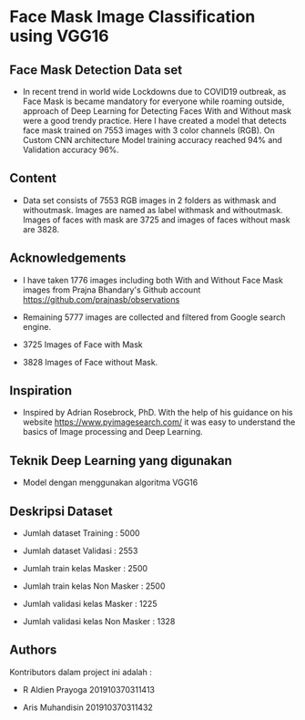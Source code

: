 # Face Mask Image Classification using VGG16

## Face Mask Detection Data set
- In recent trend in world wide Lockdowns due to COVID19 outbreak, as Face Mask is became mandatory for everyone while roaming outside, approach of Deep Learning for Detecting Faces With and Without mask were a good trendy practice. Here I have created a model that detects face mask trained on 7553 images with 3 color channels (RGB).
On Custom CNN architecture Model training accuracy reached 94% and Validation accuracy 96%.

## Content
- Data set consists of 7553 RGB images in 2 folders as withmask and withoutmask. Images are named as label withmask and withoutmask. Images of faces with mask are 3725 and images of faces without mask are 3828.

## Acknowledgements
- I have taken 1776 images including both With and Without Face Mask images from Prajna Bhandary's Github account
  https://github.com/prajnasb/observations
- Remaining 5777 images are collected and filtered from Google search engine.

- 3725 Images of Face with Mask

- 3828 Images of Face without Mask.

## Inspiration
- Inspired by Adrian Rosebrock, PhD. With the help of his guidance on his website https://www.pyimagesearch.com/ it was easy to understand the basics of Image processing and    Deep Learning.

## Teknik Deep Learning yang digunakan
 - Model dengan menggunakan algoritma VGG16

## Deskripsi Dataset
- Jumlah dataset Training :  5000

- Jumlah dataset Validasi :  2553

- Jumlah train kelas Masker :  2500

- Jumlah train kelas Non Masker :  2500

- Jumlah validasi kelas Masker :  1225

- Jumlah validasi kelas Non Masker :  1328

## Authors
Kontributors dalam project ini adalah : 

- R Aldien Prayoga 201910370311413

- Aris Muhandisin  201910370311432
